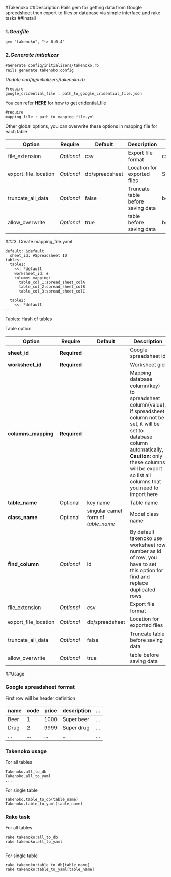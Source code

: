 #Takenoko
##Description
Rails gem for getting data from Google spreedsheet then export to files or database via simple interface and rake tasks
##Install
### 1._Gemfile_

    gem "takenoko", "~> 0.0.4"

### 2._Generate initializer_

    #Generate config/initializers/takenoko.rb
    rails generate takenoko:config

_Update config/initializers/takenoko.rb_

    #require
    google_cridential_file : path_to_google_cridential_file.json

You can refer **[HERE](https://github.com/gimite/google-drive-ruby/blob/master/doc/authorization.md)** for how to get cridential_file

    #require
    mapping_file : path_to_mapping_file.yml

Other global options, you can overwrite these options in mapping file for each table

|Option|Require|Default|Description|Value|
|---|---|---|---|---|
|file_extension|_Optional_|csv| Export file format|csv,yaml,json|
|export_file_location|_Optional_|db/spreadsheet|Location for exported files|String|
|truncate_all_data|_Optional_|false|Truncate table before saving data|bool|
|allow_overwrite|_Optional_|true| table before saving data|bool|

###3. Create mapping_file.yaml
    
    default: &default
      sheet_id: #Spreadsheet ID
    tables:
      table1:
        <<: *default
        worksheet_id: #
        columns_mapping:
          table_col_1:spread_sheet_colA
          table_col_2:spread_sheet_colB
          table_col_3:spread_sheet_colC

      table2:
        <<: *default
    ...

Tables: Hash of tables

Table option

|Option|Require|Default|Description|Value|
|---|---|---|---|---|
|**sheet_id**|**Required**||Google spreadsheet id|String|
|**worksheet_id**|**Required**||Worksheet gid|Integer|
|**columns_mapping**|**Required**||Mapping database column(key) to spreadsheet column(value), if spreadsheet column not be set, it will be set to database column automatically, **Caution:** only these columns will be export so list all columns that you need to import here|Hash|
|**table_name**|Optional|key name|Table name|String|
|**class_name**|Optional|singular camel form of _table_name_| Model class name| String|
|**find_column**|_Optional_|id|By default takenoko use worksheet row number as id of row, you have to set this option for find and replace duplicated rows|String|
|file_extension|_Optional_|csv| Export file format|csv,yaml,json|
|export_file_location|_Optional_|db/spreadsheet|Location for exported files|String|
|truncate_all_data|_Optional_|false|Truncate table before saving data|bool|
|allow_overwrite|_Optional_|true| table before saving data|bool|

##Usage
### Google spreadsheet format
First row will be header definition

|name|code|price|description|...|
|---|---|---|---|---|
|Beer|1|1000|Super beer|...|
|Drug|2|9999|Super drug|...|
|...|...|...|...|...|

### Takenoko usage
For all tables

    Takenoko.all_to_db
    Takenoko.all_to_yaml
    ...    

For single table

    Takenoko.table_to_db(table_name)
    Takenoko.table_to_yaml(table_name)


### Rake task
For all tables

    rake takenoko:all_to_db
    rake takenoko:all_to_yaml
    ...    

For single table

    rake takenoko:table_to_db[table_name]
    rake takenoko:table_to_yaml[table_name]

